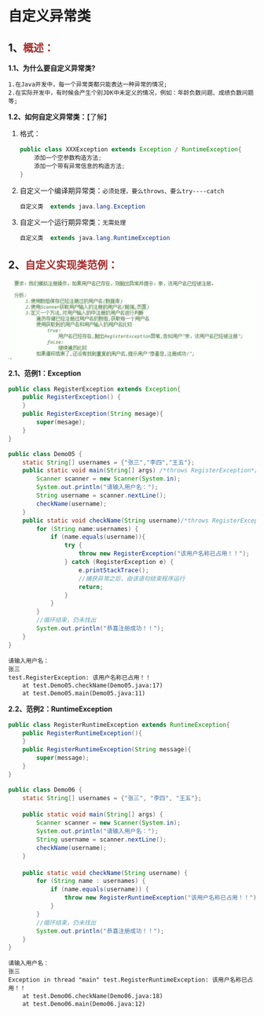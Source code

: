 # 自定义异常类

## 1、<span style="color:brown">概述：</span>

**1.1、为什么要自定义异常类?**

```apl
1.在Java开发中，每一个异常类都只能表达一种异常的情况;
2.在实际开发中，有时候会产生个别JDK中未定义的情况，例如：年龄负数问题、成绩负数问题等;
```

**1.2、如何自定义异常类：**【了解】

1. 格式：

   ```java
   public class XXXException extends Exception / RuntimeException{
       添加一个空参数构造方法;
       添加一个带有异常信息的构造方法;
   }
   ```

2. 自定义一个编译期异常类：`必须处理，要么throws、要么try----catch`

   ```java
   自定义类  extends java.lang.Exception
   ```

3. 自定义一个运行期异常类：`无需处理`

   ```java
   自定义类  extends java.lang.RuntimeException
   ```

## 2、<span style="color:brown">自定义实现类范例：</span>

![案例分析1](https://raw.githubusercontent.com/root-bine/image/main/Typora-image/%E8%87%AA%E5%AE%9A%E4%B9%89%E5%BC%82%E5%B8%B8%E7%B1%BB.png)

**2.1、范例1：Exception**

```java
public class RegisterException extends Exception{
    public RegisterException() {
    }
    public RegisterException(String mesage){
        super(mesage);
    }
}
```

```java
public class Demo05 {
    static String[] usernames = {"张三","李四","王五"};
    public static void main(String[] args) /*throws RegisterException*/{
        Scanner scanner = new Scanner(System.in);
        System.out.println("请输入用户名：");
        String username = scanner.nextLine();
        checkName(username);
    }
    public static void checkName(String username)/*throws RegisterException*/{
        for (String name:usernames) {
            if (name.equals(username)){
                try {
                    throw new RegisterException("该用户名称已占用！！");
                } catch (RegisterException e) {
                    e.printStackTrace();
                    //捕获异常之后，由该语句结束程序运行
                    return;
                }
            }
        }
        //循环结束，仍未找出
        System.out.println("恭喜注册成功！！");
    }
}
```

```apl
请输入用户名：
张三
test.RegisterException: 该用户名称已占用！！
	at test.Demo05.checkName(Demo05.java:17)
	at test.Demo05.main(Demo05.java:11)
```

**2.2、范例2：RuntimeException**

```java
public class RegisterRuntimeException extends RuntimeException{
    public RegisterRuntimeException(){
    }
    public RegisterRuntimeException(String message){
        super(message);
    }
}
```

```java
public class Demo06 {
    static String[] usernames = {"张三", "李四", "王五"};

    public static void main(String[] args) {
        Scanner scanner = new Scanner(System.in);
        System.out.println("请输入用户名：");
        String username = scanner.nextLine();
        checkName(username);
    }

    public static void checkName(String username) {
        for (String name : usernames) {
            if (name.equals(username)) {
                throw new RegisterRuntimeException("该用户名称已占用！！");
            }
        }
        //循环结束，仍未找出
        System.out.println("恭喜注册成功！！");
    }
}
```

```apl
请输入用户名：
张三
Exception in thread "main" test.RegisterRuntimeException: 该用户名称已占用！！
	at test.Demo06.checkName(Demo06.java:18)
	at test.Demo06.main(Demo06.java:12)
```

